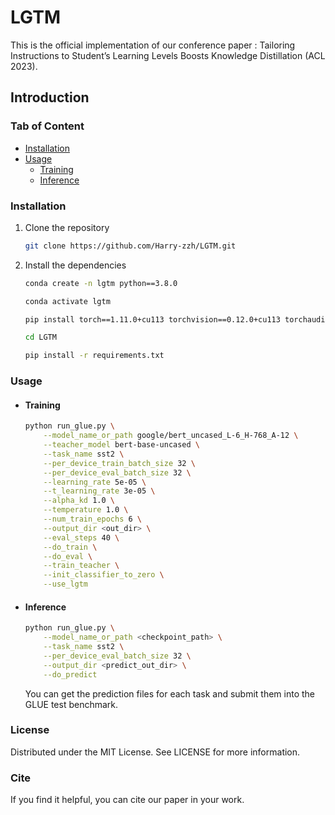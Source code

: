 # LGTM
This is the official implementation of our conference paper : Tailoring Instructions to Student’s Learning Levels Boosts Knowledge Distillation (ACL 2023).

## Introduction
### Tab of Content
- [Installation](#1)
- [Usage](#2)
  - [Training](#3)
  <!-- - [Evaluation](#4) -->
  - [Inference](#4)

### Installation
1. Clone the repository
    ```sh
    git clone https://github.com/Harry-zzh/LGTM.git
    ```
2. Install the dependencies
    ```sh
    conda create -n lgtm python==3.8.0

    conda activate lgtm

    pip install torch==1.11.0+cu113 torchvision==0.12.0+cu113 torchaudio==0.11.0 --extra-index-url https://download.pytorch.org/whl/cu113

    cd LGTM

    pip install -r requirements.txt
    ```

### Usage
- #### Training
    ```sh
    python run_glue.py \
        --model_name_or_path google/bert_uncased_L-6_H-768_A-12 \
        --teacher_model bert-base-uncased \
        --task_name sst2 \
        --per_device_train_batch_size 32 \
        --per_device_eval_batch_size 32 \
        --learning_rate 5e-05 \
        --t_learning_rate 3e-05 \
        --alpha_kd 1.0 \
        --temperature 1.0 \
        --num_train_epochs 6 \
        --output_dir <out_dir> \
        --eval_steps 40 \
        --do_train \
        --do_eval \
        --train_teacher \
        --init_classifier_to_zero \
        --use_lgtm
    ```
- #### Inference
    ```sh
    python run_glue.py \
        --model_name_or_path <checkpoint_path> \
        --task_name sst2 \
        --per_device_eval_batch_size 32 \
        --output_dir <predict_out_dir> \
        --do_predict
    ```
    You can get the prediction files for each task and submit them into the GLUE test benchmark.

### License
Distributed under the MIT License. See LICENSE for more information.

### Cite 

If you find it helpful, you can cite our paper in your work.

